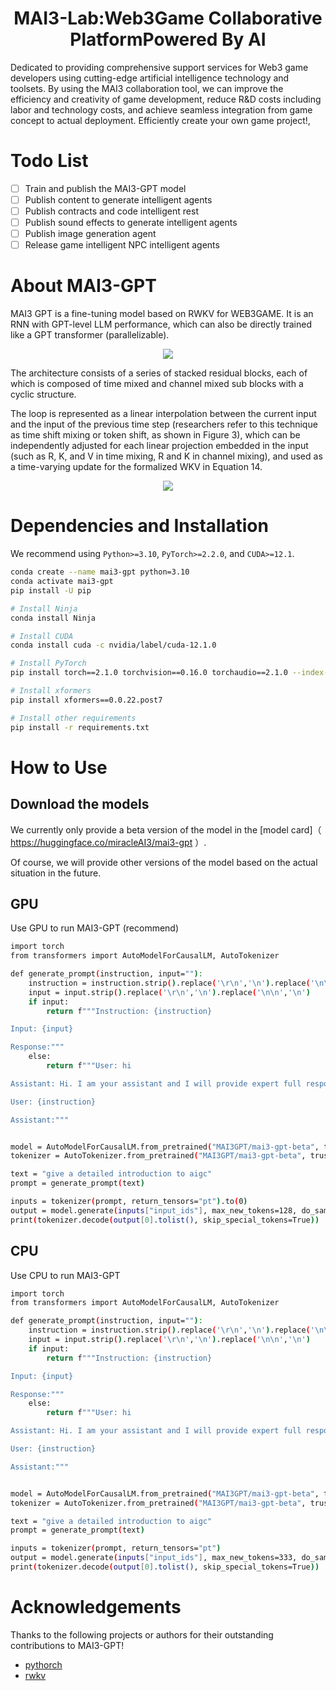 <div align="center">

# MAI3-Lab:Web3Game Collaborative PlatformPowered By AI
</div>


Dedicated to providing comprehensive support services for Web3 game developers using cutting-edge artificial intelligence technology and toolsets.
By using the MAI3 collaboration tool, we can improve the efficiency and creativity of game development, reduce R&D costs including labor and technology costs, and achieve seamless integration from game concept to actual deployment. Efficiently create your own game project!,

# Todo List

- [ ] Train and publish the MAI3-GPT model
- [ ] Publish content to generate intelligent agents
- [ ] Publish contracts and code intelligent rest
- [ ] Publish sound effects to generate intelligent agents
- [ ] Publish image generation agent
- [ ] Release game intelligent NPC intelligent agents

# About MAI3-GPT
MAI3 GPT is a fine-tuning model based on RWKV for WEB3GAME. It is an RNN with GPT-level LLM performance, which can also be directly trained like a GPT transformer (parallelizable).

<div align="center">
  <img src="architectures.png">
</div>

The architecture consists of a series of stacked residual blocks, each of which is composed of time mixed and channel mixed sub blocks with a cyclic structure.

The loop is represented as a linear interpolation between the current input and the input of the previous time step (researchers refer to this technique as time shift mixing or token shift, as shown in Figure 3), which can be independently adjusted for each linear projection embedded in the input (such as R, K, and V in time mixing, R and K in channel mixing), and used as a time-varying update for the formalized WKV in Equation 14.

<div align="center">
  <img src="modelling.png">
</div>

# Dependencies and Installation

We recommend using `Python>=3.10`, `PyTorch>=2.2.0`, and `CUDA>=12.1`.
```bash
conda create --name mai3-gpt python=3.10
conda activate mai3-gpt
pip install -U pip

# Install Ninja
conda install Ninja

# Install CUDA
conda install cuda -c nvidia/label/cuda-12.1.0

# Install PyTorch
pip install torch==2.1.0 torchvision==0.16.0 torchaudio==2.1.0 --index-url https://download.pytorch.org/whl/cu121

# Install xformers
pip install xformers==0.0.22.post7

# Install other requirements
pip install -r requirements.txt
```

# How to Use

## Download the models

We currently only provide a beta version of the model in the [model card]（ https://huggingface.co/miracleAI3/mai3-gpt ）.

Of course, we will provide other versions of the model based on the actual situation in the future.


## GPU

Use GPU to run MAI3-GPT (recommend)
```bash
import torch
from transformers import AutoModelForCausalLM, AutoTokenizer

def generate_prompt(instruction, input=""):
    instruction = instruction.strip().replace('\r\n','\n').replace('\n\n','\n')
    input = input.strip().replace('\r\n','\n').replace('\n\n','\n')
    if input:
        return f"""Instruction: {instruction}

Input: {input}

Response:"""
    else:
        return f"""User: hi

Assistant: Hi. I am your assistant and I will provide expert full response in full details. Please feel free to ask any question and I will always answer it.

User: {instruction}

Assistant:"""


model = AutoModelForCausalLM.from_pretrained("MAI3GPT/mai3-gpt-beta", trust_remote_code=True, torch_dtype=torch.float16).to(0)
tokenizer = AutoTokenizer.from_pretrained("MAI3GPT/mai3-gpt-beta", trust_remote_code=True)

text = "give a detailed introduction to aigc"
prompt = generate_prompt(text)

inputs = tokenizer(prompt, return_tensors="pt").to(0)
output = model.generate(inputs["input_ids"], max_new_tokens=128, do_sample=True, temperature=1.0, top_p=0.3, top_k=0, )
print(tokenizer.decode(output[0].tolist(), skip_special_tokens=True))

```

## CPU

Use CPU to run MAI3-GPT
```bash
import torch
from transformers import AutoModelForCausalLM, AutoTokenizer

def generate_prompt(instruction, input=""):
    instruction = instruction.strip().replace('\r\n','\n').replace('\n\n','\n')
    input = input.strip().replace('\r\n','\n').replace('\n\n','\n')
    if input:
        return f"""Instruction: {instruction}

Input: {input}

Response:"""
    else:
        return f"""User: hi

Assistant: Hi. I am your assistant and I will provide expert full response in full details. Please feel free to ask any question and I will always answer it.

User: {instruction}

Assistant:"""


model = AutoModelForCausalLM.from_pretrained("MAI3GPT/mai3-gpt-beta", trust_remote_code=True).to(torch.float32)
tokenizer = AutoTokenizer.from_pretrained("MAI3GPT/mai3-gpt-beta", trust_remote_code=True)

text = "give a detailed introduction to aigc"
prompt = generate_prompt(text)

inputs = tokenizer(prompt, return_tensors="pt")
output = model.generate(inputs["input_ids"], max_new_tokens=333, do_sample=True, temperature=1.0, top_p=0.3, top_k=0, )
print(tokenizer.decode(output[0].tolist(), skip_special_tokens=True))

```

# Acknowledgements

Thanks to the following projects or authors for their outstanding contributions to MAI3-GPT!

- [pythorch](https://pytorch.org/)  
- [rwkv](https://github.com/BlinkDL/RWKV-LM)  
